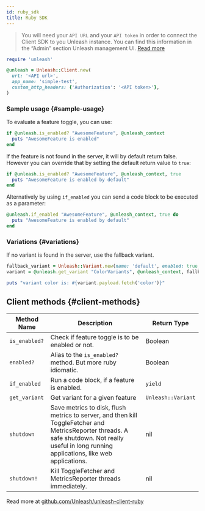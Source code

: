 ```yaml
---
id: ruby_sdk
title: Ruby SDK
---
```


> You will need your `API URL` and your `API token` in order to connect the Client SDK to you Unleash instance. You can find this information in the “Admin” section Unleash management UI. [Read more](../user_guide/api-token)

```ruby
require 'unleash'

@unleash = Unleash::Client.new(
  url: '<API url>',
  app_name: 'simple-test',
  custom_http_headers: {'Authorization': '<API token>'},
)
```

### Sample usage {#sample-usage}

To evaluate a feature toggle, you can use:

```ruby
if @unleash.is_enabled? "AwesomeFeature", @unleash_context
  puts "AwesomeFeature is enabled"
end
```

If the feature is not found in the server, it will by default return false. However you can override that by setting the default return value to `true`:

```ruby
if @unleash.is_enabled? "AwesomeFeature", @unleash_context, true
  puts "AwesomeFeature is enabled by default"
end
```

Alternatively by using `if_enabled` you can send a code block to be executed as a parameter:

```ruby
@unleash.if_enabled "AwesomeFeature", @unleash_context, true do
  puts "AwesomeFeature is enabled by default"
end
```

### Variations {#variations}

If no variant is found in the server, use the fallback variant.

```ruby
fallback_variant = Unleash::Variant.new(name: 'default', enabled: true, payload: {"color" => "blue"})
variant = @unleash.get_variant "ColorVariants", @unleash_context, fallback_variant

puts "variant color is: #{variant.payload.fetch('color')}"
```

## Client methods {#client-methods}

| Method Name | Description | Return Type |
| --- | --- | --- |
| `is_enabled?` | Check if feature toggle is to be enabled or not. | Boolean |
| `enabled?` | Alias to the `is_enabled?` method. But more ruby idiomatic. | Boolean |
| `if_enabled` | Run a code block, if a feature is enabled. | `yield` |
| `get_variant` | Get variant for a given feature | `Unleash::Variant` |
| `shutdown` | Save metrics to disk, flush metrics to server, and then kill ToggleFetcher and MetricsReporter threads. A safe shutdown. Not really useful in long running applications, like web applications. | nil |
| `shutdown!` | Kill ToggleFetcher and MetricsReporter threads immediately. | nil |

Read more at [github.com/Unleash/unleash-client-ruby](https://github.com/Unleash/unleash-client-ruby)

